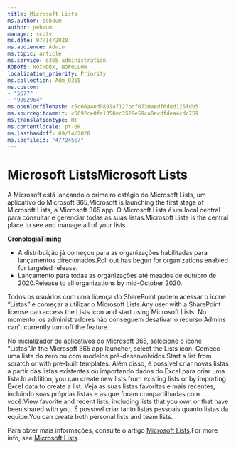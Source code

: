```yaml
---
title: Microsoft Lists
ms.author: pebaum
author: pebaum
manager: scotv
ms.date: 07/14/2020
ms.audience: Admin
ms.topic: article
ms.service: o365-administration
ROBOTS: NOINDEX, NOFOLLOW
localization_priority: Priority
ms.collection: Adm_O365
ms.custom:
- "5677"
- "9002964"
ms.openlocfilehash: c5c66a4ed0891a7127bcf0730aedf6d8d125fdb5
ms.sourcegitcommit: c6692ce0fa1358ec3529e59ca0ecdfdea4cdc759
ms.translationtype: HT
ms.contentlocale: pt-BR
ms.lasthandoff: 09/14/2020
ms.locfileid: "47724567"
---
```

# <a name="microsoft-lists"></a><span data-ttu-id="4e106-102">Microsoft Lists</span><span class="sxs-lookup"><span data-stu-id="4e106-102">Microsoft Lists</span></span>

<span data-ttu-id="4e106-103">A Microsoft está lançando o primeiro estágio do Microsoft Lists, um aplicativo do Microsoft 365.</span><span class="sxs-lookup"><span data-stu-id="4e106-103">Microsoft is launching the first stage of Microsoft Lists, a Microsoft 365 app.</span></span> <span data-ttu-id="4e106-104">O Microsoft Lists é um local central para consultar e gerenciar todas as suas listas.</span><span class="sxs-lookup"><span data-stu-id="4e106-104">Microsoft Lists is the central place to see and manage all of your lists.</span></span>  
  
<span data-ttu-id="4e106-105">**Cronologia**</span><span class="sxs-lookup"><span data-stu-id="4e106-105">**Timing**</span></span>  

- <span data-ttu-id="4e106-106">A distribuição já começou para as organizações habilitadas para lançamentos direcionados.</span><span class="sxs-lookup"><span data-stu-id="4e106-106">Roll out has begun for organizations enabled for targeted release.</span></span>
- <span data-ttu-id="4e106-107">Lançamento para todas as organizações até meados de outubro de 2020.</span><span class="sxs-lookup"><span data-stu-id="4e106-107">Release to all organizations by mid-October 2020.</span></span>

<span data-ttu-id="4e106-108">Todos os usuários com uma licença do SharePoint podem acessar o ícone “Listas” e começar a utilizar o Microsoft Lists.</span><span class="sxs-lookup"><span data-stu-id="4e106-108">Any user with a SharePoint license can access the Lists icon and start using Microsoft Lists.</span></span> <span data-ttu-id="4e106-109">No momento, os administradores não conseguem desativar o recurso.</span><span class="sxs-lookup"><span data-stu-id="4e106-109">Admins can't currently turn off the feature.</span></span>
 
<span data-ttu-id="4e106-110">No inicializador de aplicativos do Microsoft 365, selecione o ícone “Listas”.</span><span class="sxs-lookup"><span data-stu-id="4e106-110">In the Microsoft 365 app launcher, select the Lists icon.</span></span> <span data-ttu-id="4e106-111">Comece uma lista do zero ou com modelos pré-desenvolvidos.</span><span class="sxs-lookup"><span data-stu-id="4e106-111">Start a list from scratch or with pre-built templates.</span></span> <span data-ttu-id="4e106-112">Além disso, é possível criar novas listas a partir das listas existentes ou importando dados do Excel para criar uma lista.</span><span class="sxs-lookup"><span data-stu-id="4e106-112">In addition, you can create new lists from existing lists or by importing Excel data to create a list.</span></span> <span data-ttu-id="4e106-113">Veja as suas listas favoritas e mais recentes, incluindo suas próprias listas e as que foram compartilhadas com você.</span><span class="sxs-lookup"><span data-stu-id="4e106-113">View favorite and recent lists, including lists that you own or that have been shared with you.</span></span> <span data-ttu-id="4e106-114">É possível criar tanto listas pessoais quanto listas da equipe.</span><span class="sxs-lookup"><span data-stu-id="4e106-114">You can create both personal lists and team lists.</span></span>  

<span data-ttu-id="4e106-115">Para obter mais informações, consulte o artigo [Microsoft Lists](https://aka.ms/microsoftlists).</span><span class="sxs-lookup"><span data-stu-id="4e106-115">For more info, see [Microsoft Lists](https://aka.ms/microsoftlists).</span></span>
